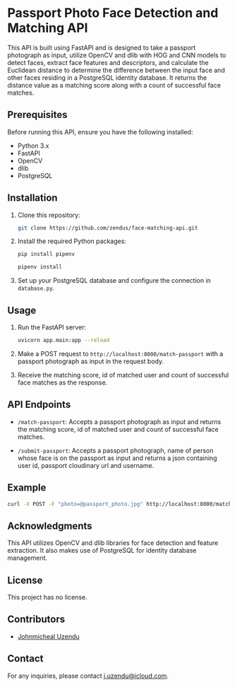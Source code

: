 # Passport Photo Face Detection and Matching API

This API is built using FastAPI and is designed to take a passport photograph as input, utilize OpenCV and dlib with HOG and CNN models to detect faces, extract face features and descriptors, and calculate the Euclidean distance to determine the difference between the input face and other faces residing in a PostgreSQL identity database. It returns the distance value as a matching score along with a count of successful face matches.

## Prerequisites

Before running this API, ensure you have the following installed:

- Python 3.x
- FastAPI
- OpenCV
- dlib
- PostgreSQL

## Installation

1. Clone this repository:

   ```bash
   git clone https://github.com/zendus/face-matching-api.git
   ```

2. Install the required Python packages:

    ```bash
   pip install pipenv
   ```

   ```bash
   pipenv install
   ```

3. Set up your PostgreSQL database and configure the connection in `database.py`.

## Usage

1. Run the FastAPI server:

   ```bash
   uvicorn app.main:app --reload
   ```

2. Make a POST request to `http://localhost:8000/match-passport` with a passport photograph as input in the request body.

3. Receive the matching score, id of matched user and count of successful face matches as the response.

## API Endpoints

- `/match-passport`: Accepts a passport photograph as input and returns the matching score, id of matched user and count of successful face matches.

- `/submit-passport`: Accepts a passport photograph, name of person whose face is on the passport as input and returns a json containing user id, passport cloudinary url and username.

## Example

```bash
curl -X POST -F "photo=@passport_photo.jpg" http://localhost:8000/match-passport
```

## Acknowledgments

This API utilizes OpenCV and dlib libraries for face detection and feature extraction. It also makes use of PostgreSQL for identity database management.

## License

This project has no license.

## Contributors

- [Johnmicheal Uzendu](https://github.com/zendus)

## Contact

For any inquiries, please contact [j.uzendu@icloud.com](mailto:j.uzendu@icloud.com).